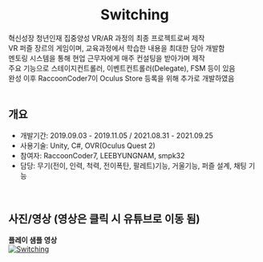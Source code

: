 <div align="center">
<h1>Switching</h1>
</div>

<div align="left">
혁신성장 청년인재 집중양성 VR/AR 과정의 최종 프로젝트로써 제작</br>
VR 퍼즐 장르의 게임이며, 교육과정에서 학습한 내용을 최대한 담아 개발함</br>
멘토링 시스템을 통해 현업 근무자에게 매주 컨설팅을 받아가며 제작</br>
주요 기능으로 스테이지컨트롤러, 이벤트컨트롤러(Delegate), FSM 등이 있음</br>
완성 이후 RaccoonCoder7이 Oculus Store 등록을 위해 추가로 개발하였음</br></br>
</div>

## 개요
- 개발기간: 2019.09.03 - 2019.11.05 / 2021.08.31 - 2021.09.25
- 사용기술: Unity, C#, OVR(Oculus Quest 2)
- 참여자: RaccoonCoder7, LEEBYUNGNAM, smpk32
- 담당: 무기(전이, 인력, 척력, 전이폭탄, 팔레트)기능, 거울기능, 퍼즐 설계, 채팅 기능

</br>

## 사진/영상 (영상은 클릭 시 유튜브로 이동 됨)
<b>플레이 샘플 영상</b></br>
[![Switching](http://img.youtube.com/vi/udsVBzO1r9Q/0.jpg)](https://youtu.be/udsVBzO1r9Q)
